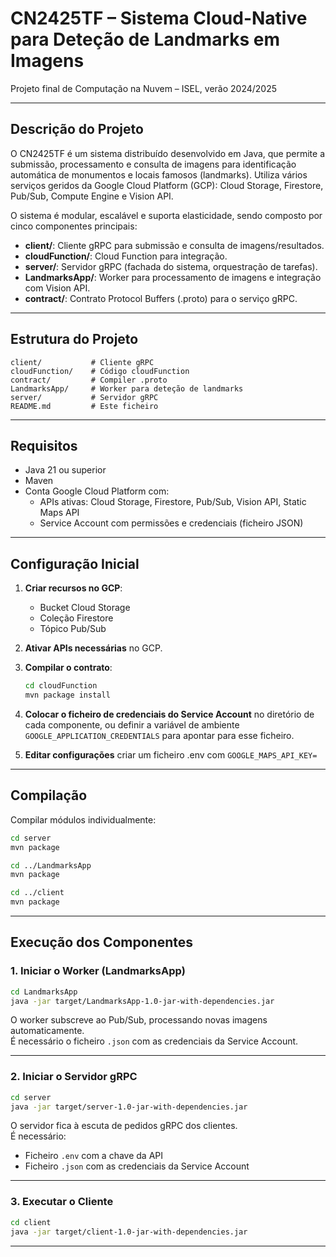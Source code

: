 # CN2425TF – Sistema Cloud-Native para Deteção de Landmarks em Imagens

Projeto final de Computação na Nuvem – ISEL, verão 2024/2025

---

## Descrição do Projeto

O CN2425TF é um sistema distribuído desenvolvido em Java, que permite a submissão, processamento e consulta de imagens para identificação automática de monumentos e locais famosos (landmarks). Utiliza vários serviços geridos da Google Cloud Platform (GCP): Cloud Storage, Firestore, Pub/Sub, Compute Engine e Vision API.

O sistema é modular, escalável e suporta elasticidade, sendo composto por cinco componentes principais:
- **client/**: Cliente gRPC para submissão e consulta de imagens/resultados.
- **cloudFunction/**: Cloud Function para integração.
- **server/**: Servidor gRPC (fachada do sistema, orquestração de tarefas).
- **LandmarksApp/**: Worker para processamento de imagens e integração com Vision API.
- **contract/**: Contrato Protocol Buffers (.proto) para o serviço gRPC.

---

## Estrutura do Projeto

```
client/           # Cliente gRPC
cloudFunction/    # Código cloudFunction
contract/         # Compiler .proto
LandmarksApp/     # Worker para deteção de landmarks
server/           # Servidor gRPC
README.md         # Este ficheiro

````

---

## Requisitos

- Java 21 ou superior
- Maven
- Conta Google Cloud Platform com:
    - APIs ativas: Cloud Storage, Firestore, Pub/Sub, Vision API, Static Maps API
    - Service Account com permissões e credenciais (ficheiro JSON)

---

## Configuração Inicial

1. **Criar recursos no GCP**:
    - Bucket Cloud Storage
    - Coleção Firestore
    - Tópico Pub/Sub

2. **Ativar APIs necessárias** no GCP.

3. **Compilar o contrato**:

   ```sh
   cd cloudFunction
   mvn package install
    ````

4. **Colocar o ficheiro de credenciais do Service Account** no diretório de cada componente, ou definir a variável de ambiente `GOOGLE_APPLICATION_CREDENTIALS` para apontar para esse ficheiro.

5. **Editar configurações** criar um ficheiro .env com `GOOGLE_MAPS_API_KEY=`

---

## Compilação

Compilar módulos individualmente:

```sh
cd server
mvn package

cd ../LandmarksApp
mvn package

cd ../client
mvn package
```

---

## Execução dos Componentes

### 1. Iniciar o Worker (LandmarksApp)

```sh
cd LandmarksApp
java -jar target/LandmarksApp-1.0-jar-with-dependencies.jar
```

O worker subscreve ao Pub/Sub, processando novas imagens automaticamente.<br>
É necessário o ficheiro `.json` com as credenciais da Service Account.

---

### 2. Iniciar o Servidor gRPC

```sh
cd server
java -jar target/server-1.0-jar-with-dependencies.jar
```

O servidor fica à escuta de pedidos gRPC dos clientes.<br>
É necessário:
* Ficheiro `.env` com a chave da API
* Ficheiro `.json` com as credenciais da Service Account

---

### 3. Executar o Cliente

```sh
cd client
java -jar target/client-1.0-jar-with-dependencies.jar
```
---





